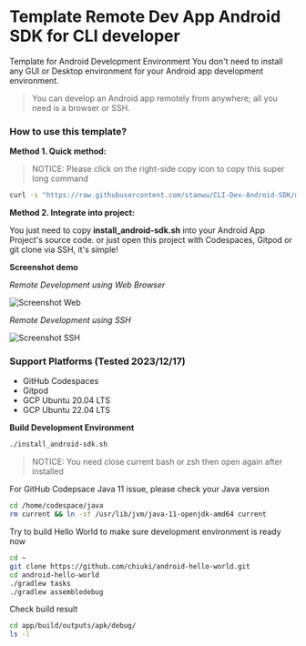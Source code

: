 # Template Remote Dev App Android SDK for CLI developer

Template for Android Development Environment
You don't need to install any GUI or Desktop environment for your Android app development environment.

> You can develop an Android app remotely from anywhere; all you need is a browser or SSH.

### How to use this template?

**Method 1. Quick method:**

> NOTICE: Please click on the right-side copy icon to copy this super long command

```sh
curl -s "https://raw.githubusercontent.com/stanwu/CLI-Dev-Android-SDK/main/install_android-sdk.sh" | bash
```

**Method 2. Integrate into project:**

You just need to copy **install_android-sdk.sh** into your Android App Project's source code. 
or just open this project with Codespaces, Gitpod or git clone via SSH, it's simple!

**Screenshot demo**

*Remote Development using Web Browser*

![Screenshot Web](https://i.imgur.com/9YogPgO.png)

*Remote Development using SSH*

![Screenshot SSH](https://i.imgur.com/TwnNktE.png)

### Support Platforms (Tested 2023/12/17)

- GitHub Codespaces
- Gitpod
- GCP Ubuntu 20.04 LTS
- GCP Ubuntu 22.04 LTS

**Build Development Environment**

```sh
./install_android-sdk.sh
```

> NOTICE: You need close current bash or zsh then open again after installed

For GitHub Codepsace Java 11 issue, please check your Java version

```sh
cd /home/codespace/java
rm current && ln -sf /usr/lib/jvm/java-11-openjdk-amd64 current
```

Try to build Hello World to make sure development environment is ready now

```sh
cd ~
git clone https://github.com/chiuki/android-hello-world.git
cd android-hello-world
./gradlew tasks
./gradlew assembledebug
```

Check build result

```sh
cd app/build/outputs/apk/debug/
ls -l
```
